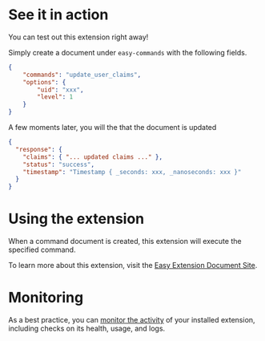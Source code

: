 <!-- 
This file provides your users an overview of how to use your extension after they've installed it. All content is optional, but this is the recommended format. Your users will see the contents of this file in the Firebase console after they install the extension.

Include instructions for using the extension and any important functional details. Also include **detailed descriptions** for any additional post-installation setup required by the user.

Reference values for the extension instance using the ${param:PARAMETER_NAME} or ${function:VARIABLE_NAME} syntax.
Learn more in the docs: https://firebase.google.com/docs/extensions/publishers/user-documentation#reference-in-postinstall

Learn more about writing a POSTINSTALL.md file in the docs:
https://firebase.google.com/docs/extensions/publishers/user-documentation#writing-postinstall
-->

# See it in action

You can test out this extension right away!

Simply create a document under `easy-commands` with the following fields.

```json
{
    "commands": "update_user_claims",
    "options": {
        "uid": "xxx",
        "level": 1
    }
}
```

A few moments later, you will the that the document is updated 

```json
{
  "response": {
    "claims": { "... updated claims ..." },
    "status": "success",
    "timestamp": "Timestamp { _seconds: xxx, _nanoseconds: xxx }"
  }
}
```

# Using the extension

When a command document is created, this extension will execute the specified command.

To learn more about this extension, visit the [Easy Extension Document Site](https://github.com/thruthesky/easy-extension).

<!-- We recommend keeping the following section to explain how to monitor extensions with Firebase -->
# Monitoring

As a best practice, you can [monitor the activity](https://firebase.google.com/docs/extensions/manage-installed-extensions#monitor) of your installed extension, including checks on its health, usage, and logs.
